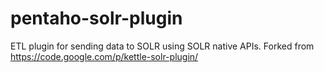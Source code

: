 # pentaho-solr-plugin
ETL plugin for sending data to SOLR using SOLR native APIs. Forked from https://code.google.com/p/kettle-solr-plugin/
